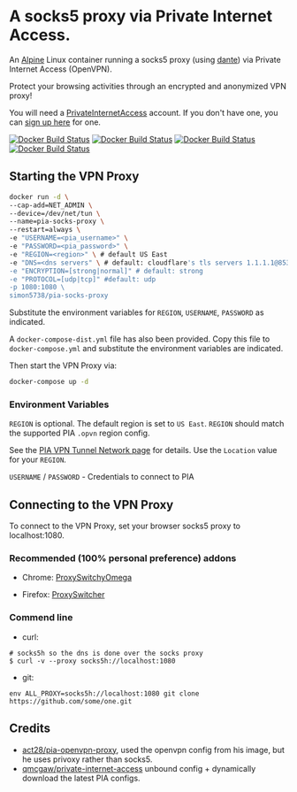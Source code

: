 # A socks5 proxy via Private Internet Access.

An [Alpine](https://alpinelinux.org/) Linux container running a socks5 proxy (using [dante](https://www.inet.no/dante/)) via Private Internet Access (OpenVPN).

Protect your browsing activities through an encrypted and anonymized VPN proxy!

You will need a [PrivateInternetAccess](https://www.privateinternetaccess.com/pages/how-it-works) account.
If you don't have one, you can [sign up here](https://www.privateinternetaccess.com/pages/buy-vpn) for one.

[![Docker Build Status](https://img.shields.io/docker/build/oneofone/pia-socks-proxy.svg?style=flat-square)]()
[![Docker Build Status](https://img.shields.io/docker/automated/oneofone/pia-socks-proxy.svg?style=flat-square)]()
[![Docker Build Status](https://img.shields.io/docker/pulls/oneofone/pia-socks-proxy.svg?style=flat-square)]()
[![Docker Build Status](https://img.shields.io/docker/stars/oneofone/pia-socks-proxy.svg?style=flat-square)]()


## Starting the VPN Proxy

```sh
docker run -d \
--cap-add=NET_ADMIN \
--device=/dev/net/tun \
--name=pia-socks-proxy \
--restart=always \
-e "USERNAME=<pia_username>" \
-e "PASSWORD=<pia_password>" \
-e "REGION=<region>" \ # default US East
-e "DNS=<dns servers" \ # default: cloudflare's tls servers 1.1.1.1@853#cloudflare-dns.com 1.0.0.1@853#cloudflare-dns.com
-e "ENCRYPTION=[strong|normal]" # default: strong
-e "PROTOCOL=[udp|tcp]" #default: udp
-p 1080:1080 \
simon5738/pia-socks-proxy
```

Substitute the environment variables for `REGION`, `USERNAME`, `PASSWORD` as indicated.

A `docker-compose-dist.yml` file has also been provided. Copy this file to `docker-compose.yml` and substitute the environment variables are indicated.

Then start the VPN Proxy via:

```sh
docker-compose up -d
```

### Environment Variables

`REGION` is optional. The default region is set to `US East`. `REGION` should match the supported PIA `.opvn` region config.

See the [PIA VPN Tunnel Network page](https://www.privateinternetaccess.com/pages/network) for details.
Use the `Location` value for your `REGION`.

`USERNAME` / `PASSWORD` - Credentials to connect to PIA

## Connecting to the VPN Proxy

To connect to the VPN Proxy, set your browser socks5 proxy to localhost:1080.

### Recommended (100% personal preference) addons

- Chrome: [ProxySwitchyOmega](https://chrome.google.com/webstore/detail/proxy-switchyomega/padekgcemlokbadohgkifijomclgjgif)

- Firefox: [ProxySwitcher](https://addons.mozilla.org/en-US/firefox/addon/proxy-switcher/)

### Commend line

- curl:

```shell
# socks5h so the dns is done over the socks proxy
$ curl -v --proxy socks5h://localhost:1080
```

- git:

```shell
env ALL_PROXY=socks5h://localhost:1080 git clone https://github.com/some/one.git
```

## Credits

- [act28/pia-openvpn-proxy](https://github.com/act28/pia-openvpn-proxy), used the openvpn config from his image, but he uses privoxy rather than socks5.
- [qmcgaw/private-internet-access](https://github.com/qdm12/private-internet-access-docker) unbound config + dynamically download the latest PIA configs.

